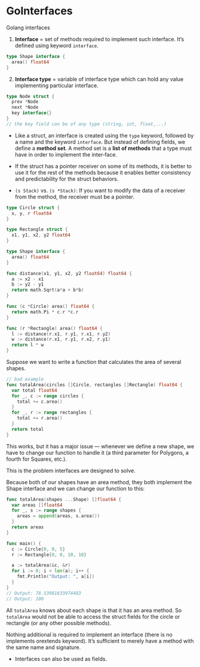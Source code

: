 # GoInterfaces
Golang interfaces


1. **Interface** = set of methods required to implement such interface. It’s defined using keyword `interface`.
```go
type Shape interface {
  area() float64
}
```

2. **Interface type** = variable of interface type which can hold any value implementing particular interface.
```go
type Node struct {
  prev *Node
  next *Node
  key interface{}
}
// the key field can be of any type (string, int, float,...)
```

* Like a struct, an interface is created using the `type` keyword, followed by a name and the keyword `interface`. But instead of defining fields, we define a **method set**. A method set is a **list of methods** that a type must have in order to implement the inter‐face.

* If the struct has a pointer receiver on some of its methods, it is better to use it for the rest of the methods because it enables better consistency and predictability for the struct behaviors.
* `(s Stack)` vs. `(s *Stack)`: If you want to modify the data of a receiver from the method, the receiver must be a pointer.

```go
type Circle struct {
  x, y, r float64
}

type Rectangle struct {
  x1, y1, x2, y2 float64
}

type Shape interface {
  area() float64
}

func distance(x1, y1, x2, y2 float64) float64 {
  a := x2 - x1
  b := y2 - y1
  return math.Sqrt(a*a + b*b)
}

func (c *Circle) area() float64 {
  return math.Pi * c.r *c.r
}

func (r *Rectangle) area() float64 {
  l := distance(r.x1, r.y1, r.x1, r.y2)
  w := distance(r.x1, r.y1, r.x2, r.y1)
  return l * w
}
```

Suppose we want to write a function that calculates the area of several shapes. 

```go
// bad example
func totalArea(circles []Circle, rectangles []Rectangle) float64 {
  var total float64
  for _, c := range circles {
    total += c.area()
  }
  for _, r := range rectangles {
    total += r.area()
  }
  return total
}
```
This works, but it has a  major  issue — whenever we define a new shape, we have to change our function to handle it (a third parameter for Polygons, a fourth for Squares, etc.).

This is the problem interfaces are designed to solve.

Because both of our shapes have an area method, they both implement the Shape interface and we can change our function to this:

```go
func totalArea(shapes ...Shape) []float64 {
  var areas []float64
  for _, s := range shapes {
    areas = append(areas, s.area())
  }
  return areas
}

func main() {
  c := Circle{0, 0, 5}
  r := Rectangle{0, 0, 10, 10}

  a := totalArea(&c, &r)
  for i := 0; i < len(a); i++ {
    fmt.Println("Output: ", a[i])
  }
}
// Output: 78.53981633974483
// Output: 100
```
All `totalArea` knows about each shape is that it has an area method. So `totalArea` would not be able to access the struct  fields for the circle or rectangle (or any other possible methods).

Nothing additional is required to implement an interface (there is no implements orextends keyword). It’s sufficient to merely  have a method with the same name and signature.

* Interfaces can also be used as fields.


